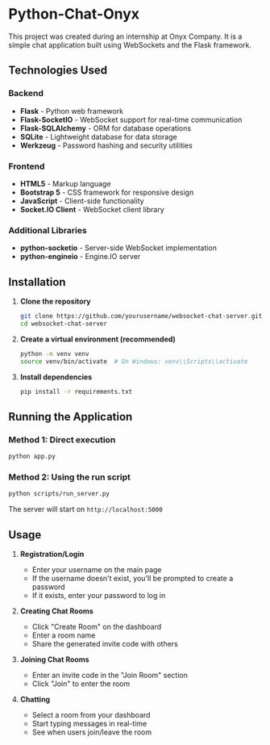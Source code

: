 # Python-Chat-Onyx
This project was created during an internship at Onyx Company. It is a simple chat application built using WebSockets and the Flask framework.


## Technologies Used

### Backend
- **Flask** - Python web framework
- **Flask-SocketIO** - WebSocket support for real-time communication
- **Flask-SQLAlchemy** - ORM for database operations
- **SQLite** - Lightweight database for data storage
- **Werkzeug** - Password hashing and security utilities

### Frontend
- **HTML5** - Markup language
- **Bootstrap 5** - CSS framework for responsive design
- **JavaScript** - Client-side functionality
- **Socket.IO Client** - WebSocket client library

### Additional Libraries
- **python-socketio** - Server-side WebSocket implementation
- **python-engineio** - Engine.IO server

## Installation

1. **Clone the repository**
   ```bash
   git clone https://github.com/yourusername/websocket-chat-server.git
   cd websocket-chat-server
   ```

2. **Create a virtual environment (recommended)**
   ```bash
   python -m venv venv
   source venv/bin/activate  # On Windows: venv\\Scripts\\activate
   ```

3. **Install dependencies**
   ```bash
   pip install -r requirements.txt
   ```

## Running the Application

### Method 1: Direct execution
```bash
python app.py
```

### Method 2: Using the run script
```bash
python scripts/run_server.py
```

The server will start on `http://localhost:5000`

## Usage

1. **Registration/Login**
   - Enter your username on the main page
   - If the username doesn't exist, you'll be prompted to create a password
   - If it exists, enter your password to log in

2. **Creating Chat Rooms**
   - Click "Create Room" on the dashboard
   - Enter a room name
   - Share the generated invite code with others

3. **Joining Chat Rooms**
   - Enter an invite code in the "Join Room" section
   - Click "Join" to enter the room

4. **Chatting**
   - Select a room from your dashboard
   - Start typing messages in real-time
   - See when users join/leave the room
